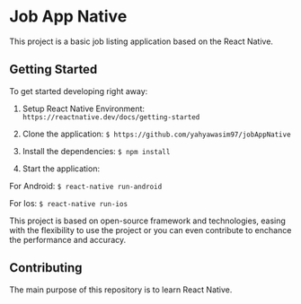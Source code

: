 # Job App Native

This project is a basic job listing application based on the React Native. 

## Getting Started

To get started developing right away:

1. Setup React Native Environment:
`https://reactnative.dev/docs/getting-started`

2. Clone the application:
`$ https://github.com/yahyawasim97/jobAppNative`

3. Install the dependencies:
`$ npm install`

4. Start the application:

For Android:
`$ react-native run-android`

For Ios:
`$ react-native run-ios`

This project is based on open-source framework and technologies, easing with the flexibility to use the project or you can even contribute to enchance the performance and accuracy.

## Contributing
The main purpose of this repository is to learn React Native.
